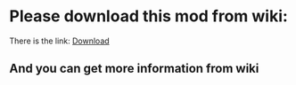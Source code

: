 # Please download this mod from wiki:
There is the link: [Download](https://github.com/HOYKJ/TouhouMod/wiki/Download)  

## And you can get more information from wiki
